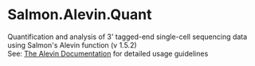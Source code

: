 # Salmon.Alevin.Quant
Quantification and analysis of 3' tagged-end single-cell sequencing data using Salmon's Alevin function (v 1.5.2)\
See: [The Alevin Documentation](https\://salmon.readthedocs.io/en/latest/alevin.html) for detailed usage guidelines

